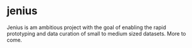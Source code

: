 jenius
======

Jenius is am ambitious project with the goal of enabling the rapid prototyping and
data curation of small to medium sized datasets. More to come.
